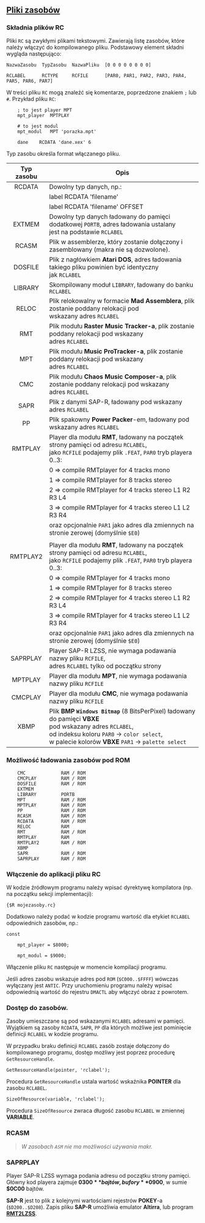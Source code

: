 #

## [Pliki zasobów](/skladnia/#r-resource)

### Składnia plików RC

Pliki `RC` są zwykłymi plikami tekstowymi. Zawierają listę zasobów, które należy włączyć do kompilowanego pliku.
Podstawowy element składni wygląda następująco:

	NazwaZasobu  TypZasobu  NazwaPliku  [0 0 0 0 0 0 0 0]

	RCLABEL      RCTYPE     RCFILE      [PAR0, PAR1, PAR2, PAR3, PAR4, PAR5, PAR6, PAR7]

W treści pliku `RC` mogą znaleźć się komentarze, poprzedzone znakiem `;` lub `#`. Przykład pliku `RC`:

```delphi
	; to jest player MPT
	mpt_player	MPTPLAY
	
	# to jest modul
	mpt_modul	MPT	'porazka.mpt'

	dane	RCDATA 'dane.xex' 6
```

Typ zasobu określa format włączanego pliku.

| Typ zasobu | Opis                                                                                                   |
|:----------:|--------------------------------------------------------------------------------------------------------|
| RCDATA     | Dowolny typ danych, np.:                                                                               |
|            | label RCDATA 'filename'                                                                                |
|            | label RCDATA 'filename' OFFSET                                                                         |
| EXTMEM     | Dowolny typ danych ładowany do pamięci dodatkowej `PORTB`, adres ładowania ustalany <br> jest na podstawie `RCLABEL`|
| RCASM      | Plik w assemblerze, który zostanie dołączony i zasemblowany (makra nie są dozwolone).                  |
| DOSFILE    | Plik z nagłówkiem **Atari DOS**, adres ładowania takiego pliku powinien być identyczny <br> jak `RCLABEL`       |
| LIBRARY    | Skompilowany moduł `LIBRARY`, ładowany do banku `RCLABEL`   |
| RELOC      | Plik relokowalny w formacie **Mad Assemblera**, plik zostanie poddany relokacji pod <br> wskazany adres `RCLABEL`|
| RMT        | Plik modułu **Raster Music Tracker-a**, plik zostanie poddany relokacji pod wskazany <br> adres `RCLABEL`       |
| MPT        | Plik modułu **Music ProTracker-a**, plik zostanie poddany relokacji pod wskazany <br> adres `RCLABEL`           |
| CMC        | Plik modułu **Chaos Music Composer-a**, plik zostanie poddany relokacji pod wskazany <br> adres `RCLABEL`       |
| SAPR       | Plik z danymi SAP-R, ładowany pod wskazany adres `RCLABEL`    |
| PP         | Plik spakowny **Power Packer**-em, ładowany pod wskazany adres `RCLABEL`  |
| RMTPLAY    | Player dla modułu **RMT**, ładowany na początek strony pamięci od adresu `RCLABEL`,<br>jako `RCFILE` podajemy plik `.FEAT`, `PAR0` tryb playera 0..3:  |
|            | 0 => compile RMTplayer for 4 tracks mono                                                               |
|            | 1 => compile RMTplayer for 8 tracks stereo                                                             |
|            | 2 => compile RMTplayer for 4 tracks stereo L1 R2 R3 L4                                                 |
|            | 3 => compile RMTplayer for 4 tracks stereo L1 L2 R3 R4                                                 |
|            | oraz opcjonalnie `PAR1` jako adres dla zmiennych na stronie zerowej (domyślnie `$E0`)                  |
|            | 
| RMTPLAY2   | Player dla modułu **RMT**, ładowany na początek strony pamięci od adresu `RCLABEL`,<br>jako `RCFILE` podajemy plik `.FEAT`, `PAR0` tryb playera 0..3:  |
|            | 0 => compile RMTplayer for 4 tracks mono                                                               |
|            | 1 => compile RMTplayer for 8 tracks stereo                                                             |
|            | 2 => compile RMTplayer for 4 tracks stereo L1 R2 R3 L4                                                 |
|            | 3 => compile RMTplayer for 4 tracks stereo L1 L2 R3 R4                                                 |
|            | oraz opcjonalnie `PAR1` jako adres dla zmiennych na stronie zerowej (domyślnie `$E0`)                  |
| SAPRPLAY   | Player SAP-R LZSS, nie wymaga podawania nazwy pliku `RCFILE`, <br> adres `RCLABEL` tylko od początku strony |
| MPTPLAY    | Player dla modułu **MPT**, nie wymaga podawania nazwy pliku `RCFILE`                                       | 
| CMCPLAY    | Player dla modułu **CMC**, nie wymaga podawania nazwy pliku `RCFILE`                                       |
| XBMP       | Plik **BMP** **`Windows Bitmap`** (8 BitsPerPixel) ładowany do pamięci **VBXE** <br> pod wskazany adres `RCLABEL`, <br> od indeksu koloru `PAR0` -> `color select`, <br> w palecie kolorów **VBXE** `PAR1` -> `palette select` |

### Możliwość ładowania zasobów pod ROM

        CMC             RAM / ROM
        CMCPLAY         RAM / ROM
        DOSFILE         RAM / ROM
        EXTMEM
        LIBRARY         PORTB
        MPT             RAM / ROM
        MPTPLAY         RAM / ROM
        PP              RAM / ROM
        RCASM           RAM / ROM
        RCDATA          RAM / ROM
        RELOC           RAM
        RMT             RAM / ROM
        RMTPLAY         RAM
        RMTPLAY2        RAM / ROM
        XBMP
        SAPR            RAM / ROM
        SAPRPLAY        RAM / ROM

### Włączenie do aplikacji pliku RC

W kodzie źródłowym programu należy wpisać dyrektywę kompilatora (np. na początku sekcji implementacji):

	{$R mojezasoby.rc}

Dodatkowo należy podać w kodzie programu wartość dla etykiet `RCLABEL` odpowiednich zasobów, np.:

```delphi
const

    mpt_player = $8000;

    mpt_modul = $9000;
```

Włączenie pliku `RC` następuje w momencie kompilacji programu.

Jeśli adres zasobu wskazuje adres pod ``ROM`` (``$C000..$FFFF``) wówczas wyłączany jest ``ANTIC``. Przy uruchomieniu programu należy wpisać odpowiednią wartość do rejestru ``DMACTL``
aby włączyć obraz z powrotem.


### Dostęp do zasobów.

Zasoby umieszczane są pod wskazanymi `RCLABEL` adresami w pamięci. Wyjątkiem są zasoby `RCDATA`, `SAPR`, `PP` dla których możliwe jest pominięcie definicji `RCLABEL` w kodzie programu.

W przypadku braku definicji `RCLABEL` zasób zostaje dołączony do kompilowanego programu, dostęp możliwy jest poprzez procedurę `GetResourceHandle`.

	GetResourceHandle(pointer, 'rclabel');

Procedura `GetResourceHandle` ustala wartość wskaźnika **POINTER** dla zasobu `RCLABEL`.

	SizeOfResource(variable, 'rclabel');

Procedura `SizeOfResource` zwraca długość zasobu `RCLABEL` w zmiennej **VARIABLE**.

### RCASM

> _W zasobach `ASM` nie ma możliwości używania makr._

### SAPRPLAY

Player SAP-R LZSS wymaga podania adresu od początku strony pamięci. Główny kod playera zajmuje **$0300** bajtów, bufory **$0900**, w sumie **$0C00** bajtów.

**SAP-R** jest to plik z kolejnymi wartościami rejestrów **POKEY**-a (`$D200..$D208`). Zapis pliku **SAP-R** umożliwia emulator **Altirra**, lub program [**RMT2LZSS**](https://forums.atariage.com/topic/315537-rmt2lzss-convert-rmt-tunes-to-lzss-for-fast-playback).

